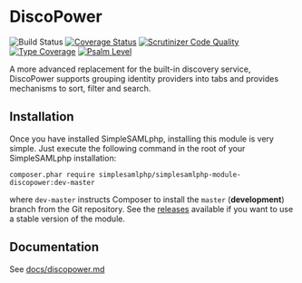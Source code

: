 # DiscoPower
![Build Status](https://github.com/simplesamlphp/simplesamlphp-module-discopower/workflows/CI/badge.svg?branch=master)
[![Coverage Status](https://codecov.io/gh/simplesamlphp/simplesamlphp-module-discopower/branch/master/graph/badge.svg)](https://codecov.io/gh/simplesamlphp/simplesamlphp-module-discopower)
[![Scrutinizer Code Quality](https://scrutinizer-ci.com/g/simplesamlphp/simplesamlphp-module-discopower/badges/quality-score.png?b=master)](https://scrutinizer-ci.com/g/simplesamlphp/simplesamlphp-module-discopower/?branch=master)
[![Type Coverage](https://shepherd.dev/github/simplesamlphp/simplesamlphp-module-discopower/coverage.svg)](https://shepherd.dev/github/simplesamlphp/simplesamlphp-module-discopower)
[![Psalm Level](https://shepherd.dev/github/simplesamlphp/simplesamlphp-module-discopower/level.svg)](https://shepherd.dev/github/simplesamlphp/simplesamlphp-module-discopower)

A more advanced replacement for the built-in discovery service, DiscoPower
supports grouping identity providers into tabs and provides mechanisms
to sort, filter and search.

Installation
------------

Once you have installed SimpleSAMLphp, installing this module is
very simple.  Just execute the following command in the root of your
SimpleSAMLphp installation:

```
composer.phar require simplesamlphp/simplesamlphp-module-discopower:dev-master
```

where `dev-master` instructs Composer to install the `master` (**development**)
branch from the Git repository. See the
[releases](https://github.com/simplesamlphp/simplesamlphp-module-discopower/releases)
available if you want to use a stable version of the module.

Documentation
-------------

See [docs/discopower.md](https://github.com/simplesamlphp/simplesamlphp-module-discopower/blob/master/docs/discopower.md)

